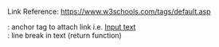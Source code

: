 Link Reference: <https://www.w3schools.com/tags/default.asp>

<a>: anchor tag to attach link i.e. <a href="https://example.com">Input text</a>
<br>: line break in text (return function)
